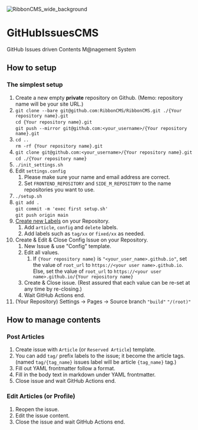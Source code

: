 ![RibbonCMS_wide_background](https://user-images.githubusercontent.com/42331656/168180348-764a8f83-9f26-488f-a128-2b9651a1268b.png)

# GitHubIssuesCMS
GitHub Issues driven Contents M@nagement System

## How to setup
### The simplest setup
1. Create a new empty **private** repository on Github. (Memo: repository name will be your site URL.)
1. `git clone --bare git@github.com:RibbonCMS/RibbonCMS.git ./{Your repository name}.git`  
   `cd {Your repository name}.git`  
   `git push --mirror git@github.com:<your_username>/{Your repository name}.git`
1. `cd ..`  
   `rm -rf {Your repository name}.git`
1. `git clone git@github.com:<your_username>/{Your repository name}.git`  
   `cd ./{Your repository name}`
1. `./init_settings.sh`
1. Edit `settings.config`
    1. Please make sure your name and email address are correct.
    1. Set `FRONTEND_REPOSITORY` and `SIDE_M_REPOSITORY` to the name repositories you want to use.
1. `./setup.sh`
1. `git add .`  
   `git commit -m 'exec first setup.sh'`  
   `git push origin main`
1. [Create new Labels](https://docs.github.com/ja/issues/using-labels-and-milestones-to-track-work/managing-labels#creating-a-label) on your Repository.
    1. Add `article`, `config` and `delete` labels.
    1. Add labels such as `tag/xx` or `fixed/xx` as needed.
1. Create & Edit & Close Config Issue on your Repository.
    1. New Issue & use "Config" template.
    1. Edit all values.
        1. If `{Your repository name}` is `"<your_user_name>.github.io"`, set the value of `root_url` to `https://<your user name>.github.io`.  
           Else, set the value of `root_url` to `https://<your user name>.github.io/{Your repository name}`
    1. Create & Close issue. (Rest assured that each value can be re-set at any time by re-closing.)
    1. Wait GitHub Actions end.
1. (Your Repository) Settings -> Pages -> Source branch `"build"` `"/(root)" `

## How to manage contents
### Post Articles
1. Create issue with `Article` (or `Reserved Article`) template.
1. You can add `tag/` prefix labels to the issue; it become the article tags. (named `tag/{tag_name}` issues label will be article `{tag_name}` tag.)
1. Fill out YAML frontmatter follow a format.
1. Fill in the body text in markdown under YAML frontmatter.
1. Close issue and wait GitHub Actions end.

### Edit Articles (or Profile)
1. Reopen the issue.
1. Edit the issue content.
1. Close the issue and wait GitHub Actions end.
